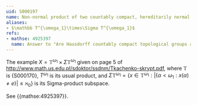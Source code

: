 ```yaml
---
uid: S000197
name: Non-normal product of two countably compact, hereditarily normal topological groups
aliases:
- $\mathbb T^{\omega_1}\times\Sigma T^{\omega_1}$
refs:
- mathse: 4925397
  name: Answer to "Are Hausdorff countably compact topological groups always normal?"
---
```


The example $X=\mathbb T^{\omega_1}\times\Sigma\mathbb T^{\omega_1}$
given on page 5 of <http://www.math.us.edu.pl/sdoktor/ssdnm/Tkachenko-skrypt.pdf>,
where $\mathbb T$ is {S000170}, $T^{\omega_1}$ is its usual product, and
$\Sigma\mathbb T^{\omega_1}=\{x\in\mathbb T^{\omega_1}:|\{\alpha<\omega_1:x(\alpha)\not=e\}|\leq\aleph_0\}$
is its Sigma-product subspace.

See {{mathse:4925397}}.
